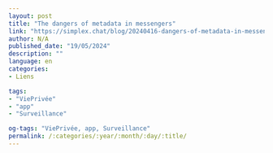 ```yaml
---
layout: post
title: "The dangers of metadata in messengers"
link: "https://simplex.chat/blog/20240416-dangers-of-metadata-in-messengers.html"
author: N/A
published_date: "19/05/2024"
description: ""
language: en
categories:
- Liens

tags:
- "ViePrivée"
- "app"
- "Surveillance"

og-tags: "ViePrivée, app, Surveillance"
permalink: /:categories/:year/:month/:day/:title/
---
```

